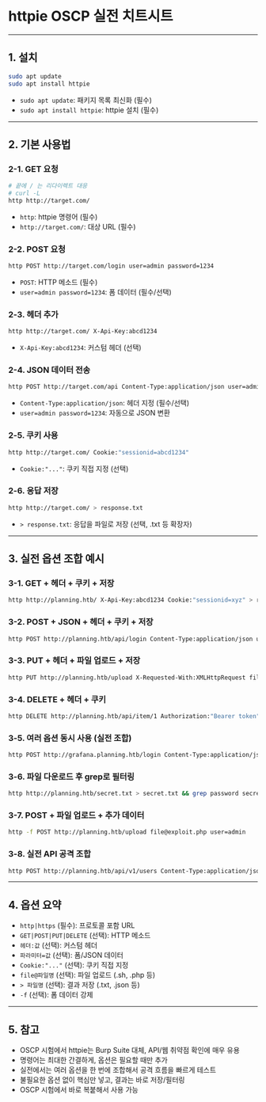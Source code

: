 # httpie OSCP 실전 치트시트

---

## 1. 설치

```bash
sudo apt update
sudo apt install httpie
```

- `sudo apt update`: 패키지 목록 최신화 (필수)
- `sudo apt install httpie`: httpie 설치 (필수)

---

## 2. 기본 사용법

### 2-1. GET 요청

```bash
# 끝에 / 는 리다이렉트 대응
# curl -L
http http://target.com/
```

- `http`: httpie 명령어 (필수)
- `http://target.com/`: 대상 URL (필수)

### 2-2. POST 요청

```bash
http POST http://target.com/login user=admin password=1234
```

- `POST`: HTTP 메소드 (필수)
- `user=admin password=1234`: 폼 데이터 (필수/선택)

### 2-3. 헤더 추가

```bash
http http://target.com/ X-Api-Key:abcd1234
```

- `X-Api-Key:abcd1234`: 커스텀 헤더 (선택)

### 2-4. JSON 데이터 전송

```bash
http POST http://target.com/api Content-Type:application/json user=admin password=1234
```

- `Content-Type:application/json`: 헤더 지정 (필수/선택)
- `user=admin password=1234`: 자동으로 JSON 변환

### 2-5. 쿠키 사용

```bash
http http://target.com/ Cookie:"sessionid=abcd1234"
```

- `Cookie:"..."`: 쿠키 직접 지정 (선택)

### 2-6. 응답 저장

```bash
http http://target.com/ > response.txt
```

- `> response.txt`: 응답을 파일로 저장 (선택, .txt 등 확장자)

---

## 3. 실전 옵션 조합 예시

### 3-1. GET + 헤더 + 쿠키 + 저장

```bash
http http://planning.htb/ X-Api-Key:abcd1234 Cookie:"sessionid=xyz" > result.html
```

### 3-2. POST + JSON + 헤더 + 쿠키 + 저장

```bash
http POST http://planning.htb/api/login Content-Type:application/json user=admin password=1234 Cookie:"grafana_session=abcd" > login.json
```

### 3-3. PUT + 헤더 + 파일 업로드 + 저장

```bash
http PUT http://planning.htb/upload X-Requested-With:XMLHttpRequest file@exploit.sh > upload_result.txt
```

### 3-4. DELETE + 헤더 + 쿠키

```bash
http DELETE http://planning.htb/api/item/1 Authorization:"Bearer token" Cookie:"sessionid=xyz"
```

### 3-5. 여러 옵션 동시 사용 (실전 조합)

```bash
http POST http://grafana.planning.htb/login Content-Type:application/json user=admin password=0D5oT70Fq13EvB5r X-Forwarded-For:127.0.0.1 Cookie:"grafana_session=abcd" > login_result.txt
```

### 3-6. 파일 다운로드 후 grep로 필터링

```bash
http http://planning.htb/secret.txt > secret.txt && grep password secret.txt
```

### 3-7. POST + 파일 업로드 + 추가 데이터

```bash
http -f POST http://planning.htb/upload file@exploit.php user=admin
```

### 3-8. 실전 API 공격 조합

```bash
http POST http://planning.htb/api/v1/users Content-Type:application/json Authorization:"Bearer token" name=admin password=1234 > api_result.json
```

---

## 4. 옵션 요약

- `http|https` (필수): 프로토콜 포함 URL
- `GET|POST|PUT|DELETE` (선택): HTTP 메소드
- `헤더:값` (선택): 커스텀 헤더
- `파라미터=값` (선택): 폼/JSON 데이터
- `Cookie:"..."` (선택): 쿠키 직접 지정
- `file@파일명` (선택): 파일 업로드 (.sh, .php 등)
- `> 파일명` (선택): 결과 저장 (.txt, .json 등)
- `-f` (선택): 폼 데이터 강제

---

## 5. 참고

- OSCP 시험에서 httpie는 Burp Suite 대체, API/웹 취약점 확인에 매우 유용
- 명령어는 최대한 간결하게, 옵션은 필요할 때만 추가
- 실전에서는 여러 옵션을 한 번에 조합해서 공격 흐름을 빠르게 테스트
- 불필요한 옵션 없이 핵심만 넣고, 결과는 바로 저장/필터링
- OSCP 시험에서 바로 복붙해서 사용 가능
